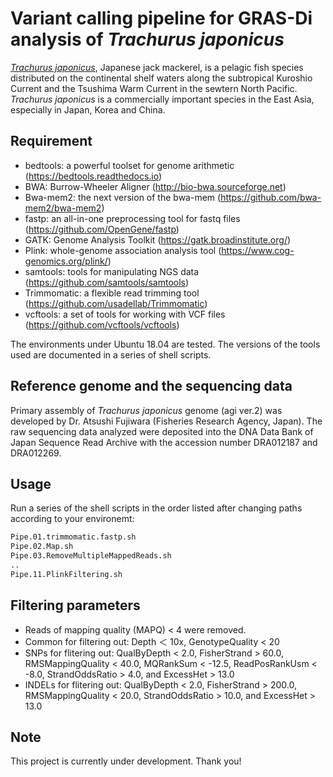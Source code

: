 # Variant calling pipeline for GRAS-Di analysis of <i>Trachurus japonicus</i>
[<i>Trachurus japonicus</i>](https://www.fishbase.de/summary/366), Japanese jack mackerel, is a pelagic fish species distributed on the continental shelf waters along the subtropical Kuroshio Current and the Tsushima Warm Current in the sewtern North Pacific. <i>Trachurus japonicus</i> is a commercially important species in the East Asia, especially in Japan, Korea and China.


## Requirement

* bedtools: a powerful toolset for genome arithmetic (https://bedtools.readthedocs.io)
* BWA: Burrow-Wheeler Aligner (http://bio-bwa.sourceforge.net) 
* Bwa-mem2: the next version of the bwa-mem (https://github.com/bwa-mem2/bwa-mem2)
* fastp: an all-in-one preprocessing tool for fastq files (https://github.com/OpenGene/fastp) 
* GATK: Genome Analysis Toolkit (https://gatk.broadinstitute.org/)
* Plink: whole-genome association analysis tool (https://www.cog-genomics.org/plink/)
* samtools: tools for manipulating NGS data (https://github.com/samtools/samtools)
* Trimmomatic: a flexible read trimming tool (https://github.com/usadellab/Trimmomatic)
* vcftools: a set of tools for working with VCF files (https://github.com/vcftools/vcftools)

The environments under Ubuntu 18.04 are tested. The versions of the tools used are documented in a series of shell scripts.


## Reference genome and the sequencing data
Primary assembly of <i>Trachurus japonicus</i> genome (agi ver.2) was developed by Dr. Atsushi Fujiwara (Fisheries Research Agency, Japan). The raw sequencing data analyzed were deposited into the DNA Data Bank of Japan Sequence Read Archive with the accession number DRA012187 and DRA012269.



## Usage
Run a series of the shell scripts in the order listed after changing paths according to your environemt:
 
```bash
Pipe.01.trimmomatic.fastp.sh
Pipe.02.Map.sh
Pipe.03.RemoveMultipleMappedReads.sh
..
Pipe.11.PlinkFiltering.sh
```


## Filtering parameters
* Reads of mapping quality (MAPQ) < 4 were removed. 
* Common for filtering out: Depth ＜ 10x, GenotypeQuality < 20 
* SNPs for flitering out: QualByDepth < 2.0, FisherStrand > 60.0, RMSMappingQuality < 40.0, MQRankSum < -12.5, ReadPosRankUsm < -8.0, StrandOddsRatio > 4.0, and ExcessHet > 13.0  
* INDELs for flitering out: QualByDepth < 2.0, FisherStrand > 200.0, RMSMappingQuality < 20.0, StrandOddsRatio > 10.0, and ExcessHet > 13.0    


## Note
This project is currently under development. Thank you!
